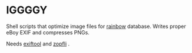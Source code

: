 # IGGGGY

Shell scripts that optimize image files for [rainbow](https://github.com/c6y/rainbow) database. Writes proper eBoy EXIF and compresses PNGs.

Needs [exiftool](http://www.sno.phy.queensu.ca/~phil/exiftool/) and [zopfli](https://github.com/google/zopfli) .
